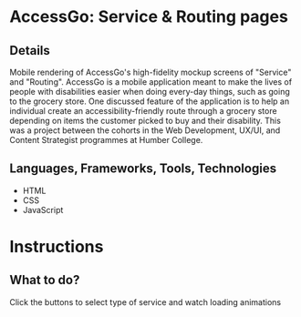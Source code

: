 # AccessGo: Service & Routing pages

## Details
Mobile rendering of AccessGo's high-fidelity mockup screens of "Service" and "Routing". AccessGo is a mobile application meant to make the lives of people with disabilities easier when doing every-day things, such as going to the grocery store. One discussed feature of the application is to help an individual create an accessibility-friendly route through a grocery store depending on items the customer picked to buy and their disability. This was a project between the cohorts in the Web Development, UX/UI, and Content Strategist programmes at Humber College.

## Languages, Frameworks, Tools, Technologies
- HTML
- CSS
- JavaScript

# Instructions

## What to do?

Click the buttons to select type of service and watch loading animations
